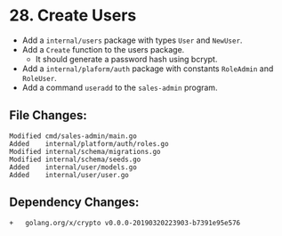 # 28. Create Users

- Add a `internal/users` package with types `User` and `NewUser`.
- Add a `Create` function to the users package.
  - It should generate a password hash using bcrypt.
- Add a `internal/plaform/auth` package with constants `RoleAdmin` and `RoleUser`.
- Add a command `useradd` to the `sales-admin` program.


## File Changes:

```
Modified cmd/sales-admin/main.go
Added    internal/platform/auth/roles.go
Modified internal/schema/migrations.go
Modified internal/schema/seeds.go
Added    internal/user/models.go
Added    internal/user/user.go
```

## Dependency Changes:

```
+ 	golang.org/x/crypto v0.0.0-20190320223903-b7391e95e576
```